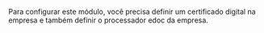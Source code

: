 Para configurar este módulo, você precisa definir um certificado digital
na empresa e também definir o processador edoc da empresa.
